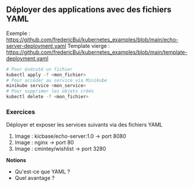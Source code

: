 ## Déployer des applications avec des fichiers YAML

Exemple : https://github.com/fredericBui/kubernetes_examples/blob/main/echo-server-deployment.yaml
Template vierge : https://github.com/fredericBui/kubernetes_examples/blob/main/template-deployment.yaml

```bash
# Pour éxécuté un fichier
kubectl apply -f <mon_fichier>
# Pour accéder au service via Minikube
minikube service <mon_service>
# Pour supprimer les objets créés
kubectl delete -f <mon_fichier>
```

### Exercices

Déployer et exposer les services suivants via des fichiers YAML

1. Image : kicbase/echo-server:1.0 → port 8080
2. Image : nginx → port 80
3. Image : cmintey/wishlist → port 3280    

**Notions**
- Qu'est-ce que YAML ?
- Quel avantage ?